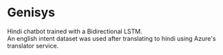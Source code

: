 # Genisys
Hindi chatbot trained with a Bidirectional LSTM.  
An english intent dataset was used after translating to hindi using Azure's translator service.

